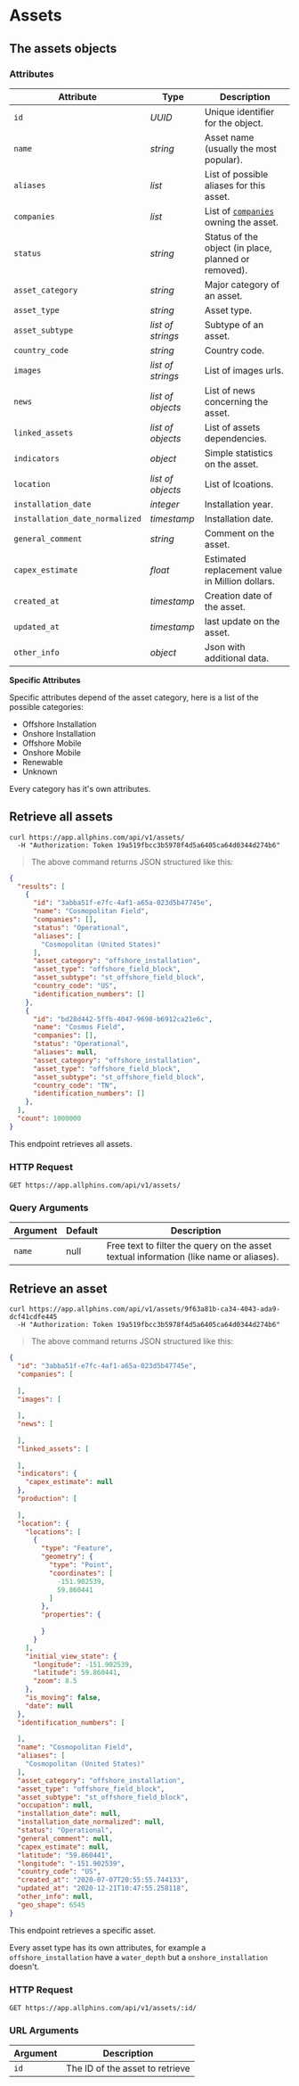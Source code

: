 # Assets

## The assets objects

### Attributes

Attribute | Type | Description
--------- | ------- | -----------
`id` | *UUID* | Unique identifier for the object.
`name` | *string* | Asset name (usually the most popular).
`aliases` | *list* | List of possible aliases for this asset.
`companies` | *list* | List of [`companies`](#companies) owning the asset.
`status` | *string* | Status of the object (in place, planned or removed).
`asset_category` | *string* | Major category of an asset.
`asset_type` | *string* | Asset type.
`asset_subtype` | *list of strings* | Subtype of an asset.
`country_code` | *string* | Country code.
`images` | *list of strings* | List of images urls.
`news` | *list of objects* | List of news concerning the asset.
`linked_assets` | *list of objects* | List of assets dependencies.
`indicators` | *object* | Simple statistics on the asset.
`location` | *list of objects* | List of lcoations.
`installation_date` | *integer* | Installation year.
`installation_date_normalized` | *timestamp* | Installation date.
`general_comment` | *string* | Comment on the asset.
`capex_estimate` | *float* | Estimated replacement value in Million dollars.
`created_at` | *timestamp* | Creation date of the asset.
`updated_at` | *timestamp* | last update on the asset.
`other_info` | *object* | Json with additional data.


**Specific Attributes**

Specific attributes depend of the asset category, here is a list of the possible categories:

* Offshore Installation
* Onshore Installation
* Offshore Mobile
* Onshore Mobile
* Renewable
* Unknown

Every category has it's own attributes.

## Retrieve all assets

```shell
curl https://app.allphins.com/api/v1/assets/
  -H "Authorization: Token 19a519fbcc3b5978f4d5a6405ca64d0344d274b6"
```

> The above command returns JSON structured like this:

```json
{
  "results": [
    {
      "id": "3abba51f-e7fc-4af1-a65a-023d5b47745e",
      "name": "Cosmopolitan Field",
      "companies": [],
      "status": "Operational",
      "aliases": [
        "Cosmopolitan (United States)"
      ],
      "asset_category": "offshore_installation",
      "asset_type": "offshore_field_block",
      "asset_subtype": "st_offshore_field_block",
      "country_code": "US",
      "identification_numbers": []
    },
    {
      "id": "bd28d442-5ffb-4047-9698-b6912ca21e6c",
      "name": "Cosmos Field",
      "companies": [],
      "status": "Operational",
      "aliases": null,
      "asset_category": "offshore_installation",
      "asset_type": "offshore_field_block",
      "asset_subtype": "st_offshore_field_block",
      "country_code": "TN",
      "identification_numbers": []
    },
  ],
  "count": 1000000
}
```

This endpoint retrieves all assets.

### HTTP Request

`GET https://app.allphins.com/api/v1/assets/`

### Query Arguments

Argument | Default | Description
--------- | ------- | -----------
`name` | null | Free text to filter the query on the asset textual information (like name or aliases).


## Retrieve an asset

```shell
curl https://app.allphins.com/api/v1/assets/9f63a81b-ca34-4043-ada9-dcf41cdfe445
  -H "Authorization: Token 19a519fbcc3b5978f4d5a6405ca64d0344d274b6"
```

> The above command returns JSON structured like this:

```json
{
  "id": "3abba51f-e7fc-4af1-a65a-023d5b47745e",
  "companies": [
    
  ],
  "images": [
    
  ],
  "news": [
    
  ],
  "linked_assets": [
    
  ],
  "indicators": {
    "capex_estimate": null
  },
  "production": [
    
  ],
  "location": {
    "locations": [
      {
        "type": "Feature",
        "geometry": {
          "type": "Point",
          "coordinates": [
            -151.902539,
            59.860441
          ]
        },
        "properties": {
          
        }
      }
    ],
    "initial_view_state": {
      "longitude": -151.902539,
      "latitude": 59.860441,
      "zoom": 8.5
    },
    "is_moving": false,
    "date": null
  },
  "identification_numbers": [
    
  ],
  "name": "Cosmopolitan Field",
  "aliases": [
    "Cosmopolitan (United States)"
  ],
  "asset_category": "offshore_installation",
  "asset_type": "offshore_field_block",
  "asset_subtype": "st_offshore_field_block",
  "occupation": null,
  "installation_date": null,
  "installation_date_normalized": null,
  "status": "Operational",
  "general_comment": null,
  "capex_estimate": null,
  "latitude": "59.860441",
  "longitude": "-151.902539",
  "country_code": "US",
  "created_at": "2020-07-07T20:55:55.744133",
  "updated_at": "2020-12-21T10:47:55.258118",
  "other_info": null,
  "geo_shape": 6545
}
```

This endpoint retrieves a specific asset.

<aside class="warning">Every asset type has its own attributes, for example a <code>offshore_installation</code> have a <code>water_depth</code> but a <code>onshore_installation</code> doesn't.</aside>

### HTTP Request

`GET https://app.allphins.com/api/v1/assets/:id/`

### URL Arguments

Argument | Description
--------- | -----------
`id` | The ID of the asset to retrieve
